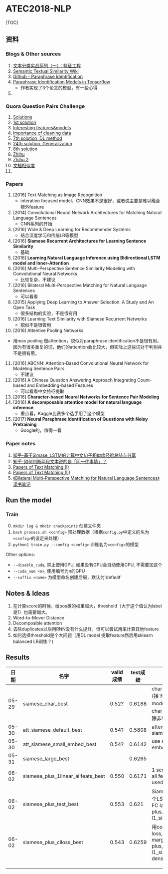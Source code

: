 # ATEC2018-NLP

[TOC]



## 资料

### Blogs & Other sources

1. [文本分类实战系列（一）：特征工程](http://www.jeyzhang.com/text-classification-in-action.html)
2. [Semantic Textual Similarity Wiki](http://ixa2.si.ehu.es/stswiki/index.php/Main_Page)
3. [Github - Paraphrase Identification](https://github.com/wasiahmad/paraphrase_identification_task)
4. [Paraphrase Identification Models in Tensorflow](https://blog.nelsonliu.me/2017/05/20/paraphrase-identification-in-tensorflow/)
   * 作者实现了3个论文的模型，有一些心得
5. 



### Quora Question Pairs Challenge

1. [Solutions](https://www.kaggle.com/c/quora-question-pairs/discussion/34325)
2. [1st solution](https://www.kaggle.com/c/quora-question-pairs/discussion/34355)
3. [Interesting features&models](https://www.kaggle.com/c/quora-question-pairs/discussion/32819)
4. [Importance of cleaning data](https://www.kaggle.com/currie32/the-importance-of-cleaning-text)
5. [7th solution, DL method](https://www.kaggle.com/c/quora-question-pairs/discussion/34697)
6. [24th solution, Generalization](https://www.kaggle.com/c/quora-question-pairs/discussion/34534)
7. [8th solution](https://www.kaggle.com/c/quora-question-pairs/discussion/34371)
8. [Zhihu](https://www.zhihu.com/question/49424474)
9. [Zhihu 2](https://zhuanlan.zhihu.com/p/35093355)
10. [文档相似度](https://www.zhihu.com/question/33952003)
11. 

### Papers

1. [2016] Text Matching as Image Recognition
   - interation focused model，CNN效果不是很好，或者说主要是难以融合额外feature
2. [2014] Convolutional Neural Network Architectures for Matching Natural Language Sentences
   * CNN系列的开始
3. [2016] Wide & Deep Learning for Recommender Systems
   - 结合深度学习和传统LR等模型
4. [2016] **Siamese Recurrent Architectures for Learning Sentence Similarity**
   * 基础
5. [2016] **Learning Natural Language Inference using Bidirectional LSTM model and Inner-Attention**
6. [2016] Multi-Perspective Sentence Similarity Modeling with Convolutional Neural Networks
   * 比较复杂，不建议
7. [2016] Bilateral Multi-Perspective Matching for Natural Language Sentences
   * 可以看看
8. [2015] Applying Deep Learning to Answer Selection: A Study and An Open Task
   - 很多结构的实验，不是很有用
9. [2016] Learning Text Similarity with Siamese Recurrent Networks
   - 貌似不是很管用
10. [2016] Attentive Pooling Networks
   - 用max pooling 做attention，貌似对paraphrase identification不是很有用，因为有很多重复的词，他们的attention会比较大，但实际上这些词对于判别并不是很有用。
11. [2016] ABCNN: Attention-Based Convolutional Neural Network for Modeling Sentence Pairs
    * 不建议
12. [2016] A Chinese Question Answering Approach Integrating Count-based and Embedding-based Features
    * 可以看看中文特征提取
13. [2018] **Character-based Neural Networks for Sentence Pair Modeling**
14. [2016] **A decomposable attention model for natural language inference**
    * 重点看，Kaggle比赛多个选手用了这个模型
15. [2017] **Neural Paraphrase Identification of Questions with Noisy Pretraining**
    * Google的，值得一看

### Paper notes

1. [知乎-基于Simase_LSTM的计算中文句子相似度经验总结与分享](https://zhuanlan.zhihu.com/p/26996025)
2. [知乎-如何判断两段文本说的是「同一件事情」？](https://www.zhihu.com/question/56751077)
3. [Papers of Text Matching (I)](https://zhuanlan.zhihu.com/p/27441587)
4. [Papers of Text Matching (II)](https://zhuanlan.zhihu.com/p/27443681)
5. [《Bilateral Multi-Perspective Matching for Natural Language Sentences》读书笔记](https://zhuanlan.zhihu.com/p/26548034)





## Run the model
### Train
0. `mkdir log & mkdir checkpoints` 创建文件夹
1. `bash process.sh <config>` 预处理数据（根据`config.py`中定义的名为`<config>`的设定来处理）
2. `python2 train.py --config <config>` 训练名为`<config>`的模型

Other options:

* `--disable_cuda`, 禁止使用GPU, 如果没有GPU会自动使用CPU, 不需要加这个
* `--cuda_num <n>`, 使用编号为n的GPU
* `--suffix <name>` 为模型命名创建后缀，默认为'default'








## Notes & Ideas
1. 在计算score的时候，给pos类的权重越大，threshold（大于这个值认为label是1）也需要越大。
2. Word-to-Mover Distance
3. Decomposible attention
4. 去除duplicates以后用RNN没有什么提升，但可以尝试用来计算其他feature
5. 如何选择threshold是个大问题（用DL model 提取feature然后用sklearn balanced LR训练？)





## Results
| 日期  | 名字                               | valid成绩 | test成绩 | 备注                                                         |
| ----- | ---------------------------------- | --------- | -------- | ------------------------------------------------------------ |
| 05-29 | siamese_char_best                  | 0.52?     | 0.6188   | char embed (接下去的model都是char-based，除非特别说明)       |
| 05-30 | att_siamese_default_best           | 0.54?     | 0.5808   | attentive siamese;                                           |
| 05-30 | att_siamese_small_embed_best       | 0.54?     | 0.6142   | use small embed                                              |
| 05-31 | siamese_large_best                 |           | 0.6265   |                                                              |
| 06-02 | siamese_plus_1linear_allfeats_best | 0.550     | 0.6171   | 1 score layer; all feats are used                            |
| 06-02 | siamese_plus_test_best             | 0.553     | 0.621    | Siamese包含一个LSTM和一个FC layer; plus_size=400; l1_size=200 |
| 06-02 | siamese_plus_clloss_best           | 0.543     | 0.6259   | 用contrastive loss, margin=0.1; plus_size=200, l1_size=100; dense+ |
|       |                                    |           |          |                                                              |
|       |                                    |           |          |                                                              |
|       |                                    |           |          |                                                              |
